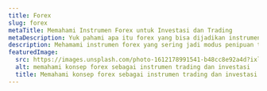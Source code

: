 ```yaml
---
title: Forex
slug: forex
metaTitle: Memahami Instrumen Forex untuk Investasi dan Trading
metaDescription: Yuk pahami apa itu forex yang bisa dijadikan instrumen investasi dan trading
description: Mehamami instrumen forex yang sering jadi modus penipuan trading
featuredImage:
  src: https://images.unsplash.com/photo-1612178991541-b48cc8e92a4d?ixlib=rb-1.2.1&ixid=MnwxMjA3fDB8MHxwaG90by1wYWdlfHx8fGVufDB8fHx8&auto=format&fit=crop&w=870&q=80
  alt: memahami konsep forex sebagai instrumen trading dan investasi
  title: Memahami konsep forex sebagai instrumen trading dan investasi
---
```

